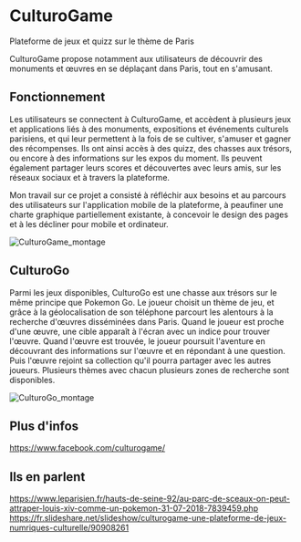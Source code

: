 # CulturoGame
Plateforme de jeux et quizz sur le thème de Paris

CulturoGame propose notamment aux utilisateurs de découvrir des monuments et œuvres en se déplaçant dans Paris, tout en s'amusant.

## Fonctionnement

Les utilisateurs se connectent à CulturoGame, et accèdent à plusieurs jeux et applications liés à des monuments, expositions et événements culturels parisiens, et qui leur permettent à la fois de se cultiver, s'amuser et gagner des récompenses.
Ils ont ainsi accès à des quizz, des chasses aux trésors, ou encore à des informations sur les expos du moment.
Ils peuvent également partager leurs scores et découvertes avec leurs amis, sur les réseaux sociaux et à travers la plateforme.

Mon travail sur ce projet a consisté à réfléchir aux besoins et au parcours des utilisateurs sur l'application mobile de la plateforme, à peaufiner une charte graphique partiellement existante, à concevoir le design des pages et à les décliner pour mobile et ordinateur.

![CulturoGame_montage](https://github.com/user-attachments/assets/a7ee71f2-935a-4f9b-ba6a-996bc70be75e)


## CulturoGo

Parmi les jeux disponibles, CulturoGo est une chasse aux trésors sur le même principe que Pokemon Go.
Le joueur choisit un thème de jeu, et grâce à la géolocalisation de son téléphone parcourt les alentours à la recherche d'œuvres disséminées dans Paris.
Quand le joueur est proche d'une œuvre, une cible apparaît à l'écran avec un indice pour trouver l'œuvre.
Quand l'œuvre est trouvée, le joueur poursuit l'aventure en découvrant des informations sur l'œuvre et en répondant à une question. Puis l'œuvre rejoint sa collection qu'il pourra partager avec les autres joueurs.
Plusieurs thèmes avec chacun plusieurs zones de recherche sont disponibles.

![CulturoGo_montage](https://github.com/user-attachments/assets/7a3f585f-b331-4233-a75c-f7fb8e792d2f)


## Plus d'infos
https://www.facebook.com/culturogame/

## Ils en parlent
https://www.leparisien.fr/hauts-de-seine-92/au-parc-de-sceaux-on-peut-attraper-louis-xiv-comme-un-pokemon-31-07-2018-7839459.php
https://fr.slideshare.net/slideshow/culturogame-une-plateforme-de-jeux-numriques-culturelle/90908261
